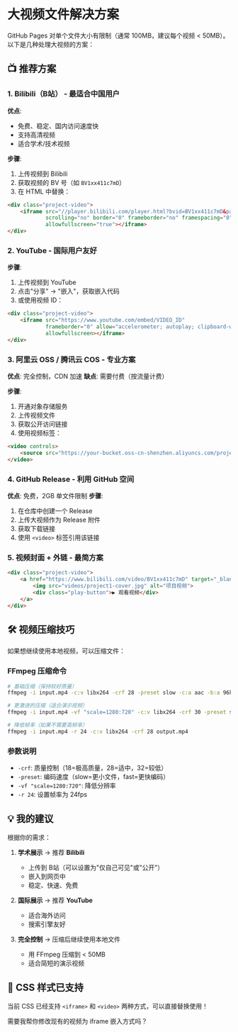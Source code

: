 # 大视频文件解决方案

GitHub Pages 对单个文件大小有限制（通常 100MB，建议每个视频 < 50MB）。以下是几种处理大视频的方案：

## 📺 推荐方案

### 1. **Bilibili（B站）** - 最适合中国用户
**优点**: 
- 免费、稳定、国内访问速度快
- 支持高清视频
- 适合学术/技术视频

**步骤**:
1. 上传视频到 Bilibili
2. 获取视频的 BV 号（如 `BV1xx411c7mD`）
3. 在 HTML 中替换：
```html
<div class="project-video">
    <iframe src="//player.bilibili.com/player.html?bvid=BV1xx411c7mD&page=1" 
            scrolling="no" border="0" frameborder="no" framespacing="0" 
            allowfullscreen="true"></iframe>
</div>
```

### 2. **YouTube** - 国际用户友好
**步骤**:
1. 上传视频到 YouTube
2. 点击"分享" → "嵌入"，获取嵌入代码
3. 或使用视频 ID：
```html
<div class="project-video">
    <iframe src="https://www.youtube.com/embed/VIDEO_ID" 
            frameborder="0" allow="accelerometer; autoplay; clipboard-write; encrypted-media; gyroscope; picture-in-picture" 
            allowfullscreen></iframe>
</div>
```

### 3. **阿里云 OSS / 腾讯云 COS** - 专业方案
**优点**: 完全控制，CDN 加速
**缺点**: 需要付费（按流量计费）

**步骤**:
1. 开通对象存储服务
2. 上传视频文件
3. 获取公开访问链接
4. 使用视频标签：
```html
<video controls>
    <source src="https://your-bucket.oss-cn-shenzhen.aliyuncs.com/project1.mp4" type="video/mp4">
</video>
```

### 4. **GitHub Release** - 利用 GitHub 空间
**优点**: 免费，2GB 单文件限制
**步骤**:
1. 在仓库中创建一个 Release
2. 上传大视频作为 Release 附件
3. 获取下载链接
4. 使用 `<video>` 标签引用该链接

### 5. **视频封面 + 外链** - 最简方案
```html
<div class="project-video">
    <a href="https://www.bilibili.com/video/BV1xx411c7mD" target="_blank" class="video-placeholder">
        <img src="videos/project1-cover.jpg" alt="项目视频">
        <div class="play-button">▶ 观看视频</div>
    </a>
</div>
```

## 🛠️ 视频压缩技巧

如果想继续使用本地视频，可以压缩文件：

### FFmpeg 压缩命令
```bash
# 基础压缩（保持较好质量）
ffmpeg -i input.mp4 -c:v libx264 -crf 28 -preset slow -c:a aac -b:a 96k output.mp4

# 更激进的压缩（适合演示视频）
ffmpeg -i input.mp4 -vf "scale=1280:720" -c:v libx264 -crf 30 -preset slow -c:a aac -b:a 64k output.mp4

# 降低帧率（如果不需要高帧率）
ffmpeg -i input.mp4 -r 24 -c:v libx264 -crf 28 output.mp4
```

### 参数说明
- `-crf`: 质量控制（18=极高质量，28=适中，32=较低）
- `-preset`: 编码速度（slow=更小文件，fast=更快编码）
- `-vf "scale=1280:720"`: 降低分辨率
- `-r 24`: 设置帧率为 24fps

## 💡 我的建议

根据你的需求：

1. **学术展示** → 推荐 **Bilibili**
   - 上传到 B站（可以设置为"仅自己可见"或"公开"）
   - 嵌入到网页中
   - 稳定、快速、免费

2. **国际展示** → 推荐 **YouTube**
   - 适合海外访问
   - 搜索引擎友好

3. **完全控制** → 压缩后继续使用本地文件
   - 用 FFmpeg 压缩到 < 50MB
   - 适合简短的演示视频

## 📝 CSS 样式已支持

当前 CSS 已经支持 `<iframe>` 和 `<video>` 两种方式，可以直接替换使用！

需要我帮你修改现有的视频为 iframe 嵌入方式吗？
